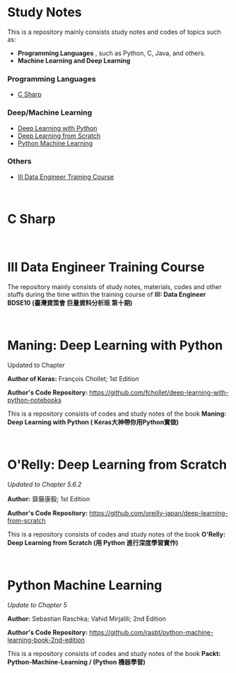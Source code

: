 # Study Notes

This is a repository mainly consists study notes and codes of topics such as:
* **Programming Languages** , such as Python, C, Java, and others.
* **Machine Learning and Deep Learning**
### Programming Languages
* [C Sharp](#c-sharp)
### Deep/Machine Learning
* [Deep Learning with Python](#Maning:-Deep-Learning-with-Python) 
* [Deep Learning from Scratch](#O'Relly:-Deep-Learning-from-Scratch)
* [Python Machine Learning](#Python-Machine-Learning)
### Others
* [III Data Engineer Training Course](III-Data-Engineer-Training-Course)

<br>

# C Sharp

<br>

# III Data Engineer Training Course
The repository mainly consists of study notes, materials, codes and other stuffs during the time within the training course of **III: Data Engineer BDSE10 (臺灣資策會 巨量資料分析班 第十期)**

<br>

# Maning: Deep Learning with Python 
Updated to Chapter 

**Author of Keras:** François Chollet; 1st Edition

**Author's Code Repository:** https://github.com/fchollet/deep-learning-with-python-notebooks

This is a repository consists of codes and study notes of the book **Maning: Deep Learning with Python ( Keras大神帶你用Python實做)**

<br>

# O'Relly: Deep Learning from Scratch
*Updated to Chapter 5.6.2*

**Author:**  齋藤康毅; 1st Edition

**Author's Code Repository:** https://github.com/oreilly-japan/deep-learning-from-scratch

This is a repository consists of codes and study notes of the book **O'Relly: Deep Learning from Scratch (用 Python 進行深度學習實作)**

<br>

# Python Machine Learning
*Update to Chapter 5*

**Author:** Sebastian Raschka; Vahid Mirjalili; 2nd Edition

**Author's Code Repository:** https://github.com/rasbt/python-machine-learning-book-2nd-edition

This is a repository consists of codes and study notes of the book **Packt: Python-Machine-Learning / (Python 機器學習)**